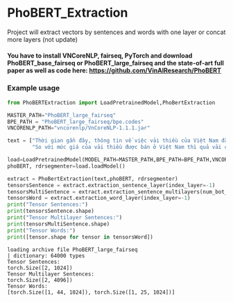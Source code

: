 # PhoBERT_Extraction
Project will extract vectors by sentences and words with one layer or concat more layers (not update)

#### You have to install VNCoreNLP, fairseq, PyTorch and download PhoBERT_base_fairseq or PhoBERT_large_fairseq and the state-of-art full paper as well as code here: https://github.com/VinAIResearch/PhoBERT

### Example usage

```python
from PhoBERTExtraction import LoadPretrainedModel,PhoBertExtraction

MASTER_PATH="PhoBERT_large_fairseq"
BPE_PATH = "PhoBERT_large_fairseq/bpe.codes"
VNCORENLP_PATH="vncorenlp/VnCoreNLP-1.1.1.jar"

text = ["Thời gian gần đây, thông tin về việc vải thiều của Việt Nam đã được xuất khẩu sang Nhật và được bán với mức giá tốt khiến ai nấy đều rất vui mừng cho nền nông nghiệp nước nhà khi nông sản của chúng ta đã có thêm một bước tiến mới.",
        "So với mức giá của vải thiều được bán ở Việt Nam thì quả vải có giá 54k quả thật khiến nhiều người ngỡ ngàng. Tuy nhiên, nếu nhìn lại về quá trình trồng và tuyển chọn những quả vải đó, cho đến khi vận chuyển sang đến Nhật thì mức giá như trên có thể xem là khá hợp lý."]

load=LoadPretrainedModel(MODEL_PATH=MASTER_PATH,BPE_PATH=BPE_PATH,VNCORENLP_PATH=VNCORENLP_PATH)
phoBERT, rdrsegmenter=load.loadModel()

extract = PhoBertExtraction(text,phoBERT, rdrsegmenter)
tensorsSentence = extract.extraction_sentence_layer(index_layer=-1)
tensorsMultiSentence = extract.extraction_sentence_multilayers(num_bot_layers=4)
tensorsWord = extract.extraction_word_layer(index_layer=-1) 
print("Tensor Sentences:")
print(tensorsSentence.shape)
print("Tensor Multilayer Sentences:")
print(tensorsMultiSentence.shape)
print("Tensor Words:")
print([tensor.shape for tensor in tensorsWord])
```

```
loading archive file PhoBERT_large_fairseq
| dictionary: 64000 types
Tensor Sentences:
torch.Size([2, 1024])
Tensor Multilayer Sentences:
torch.Size([2, 4096])
Tensor Words:
[torch.Size([1, 44, 1024]), torch.Size([1, 25, 1024])]
```
